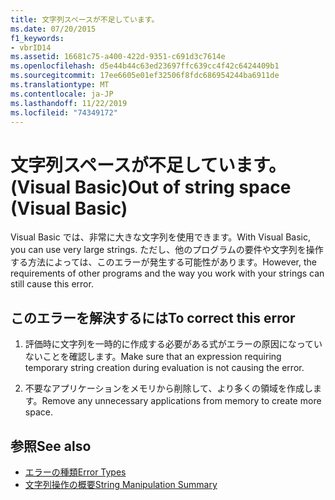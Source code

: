 ```yaml
---
title: 文字列スペースが不足しています。
ms.date: 07/20/2015
f1_keywords:
- vbrID14
ms.assetid: 16681c75-a400-422d-9351-c691d3c7614e
ms.openlocfilehash: d5e44b44c63ed23697ffc639cc4f42c6424409b1
ms.sourcegitcommit: 17ee6605e01ef32506f8fdc686954244ba6911de
ms.translationtype: MT
ms.contentlocale: ja-JP
ms.lasthandoff: 11/22/2019
ms.locfileid: "74349172"
---
```

# <a name="out-of-string-space-visual-basic"></a><span data-ttu-id="1e145-102">文字列スペースが不足しています。(Visual Basic)</span><span class="sxs-lookup"><span data-stu-id="1e145-102">Out of string space (Visual Basic)</span></span>
<span data-ttu-id="1e145-103">Visual Basic では、非常に大きな文字列を使用できます。</span><span class="sxs-lookup"><span data-stu-id="1e145-103">With Visual Basic, you can use very large strings.</span></span> <span data-ttu-id="1e145-104">ただし、他のプログラムの要件や文字列を操作する方法によっては、このエラーが発生する可能性があります。</span><span class="sxs-lookup"><span data-stu-id="1e145-104">However, the requirements of other programs and the way you work with your strings can still cause this error.</span></span>  
  
## <a name="to-correct-this-error"></a><span data-ttu-id="1e145-105">このエラーを解決するには</span><span class="sxs-lookup"><span data-stu-id="1e145-105">To correct this error</span></span>  
  
1. <span data-ttu-id="1e145-106">評価時に文字列を一時的に作成する必要がある式がエラーの原因になっていないことを確認します。</span><span class="sxs-lookup"><span data-stu-id="1e145-106">Make sure that an expression requiring temporary string creation during evaluation is not causing the error.</span></span>  
  
2. <span data-ttu-id="1e145-107">不要なアプリケーションをメモリから削除して、より多くの領域を作成します。</span><span class="sxs-lookup"><span data-stu-id="1e145-107">Remove any unnecessary applications from memory to create more space.</span></span>  
  
## <a name="see-also"></a><span data-ttu-id="1e145-108">参照</span><span class="sxs-lookup"><span data-stu-id="1e145-108">See also</span></span>

- [<span data-ttu-id="1e145-109">エラーの種類</span><span class="sxs-lookup"><span data-stu-id="1e145-109">Error Types</span></span>](../../../visual-basic/programming-guide/language-features/error-types.md)
- [<span data-ttu-id="1e145-110">文字列操作の概要</span><span class="sxs-lookup"><span data-stu-id="1e145-110">String Manipulation Summary</span></span>](../../../visual-basic/language-reference/keywords/string-manipulation-summary.md)
